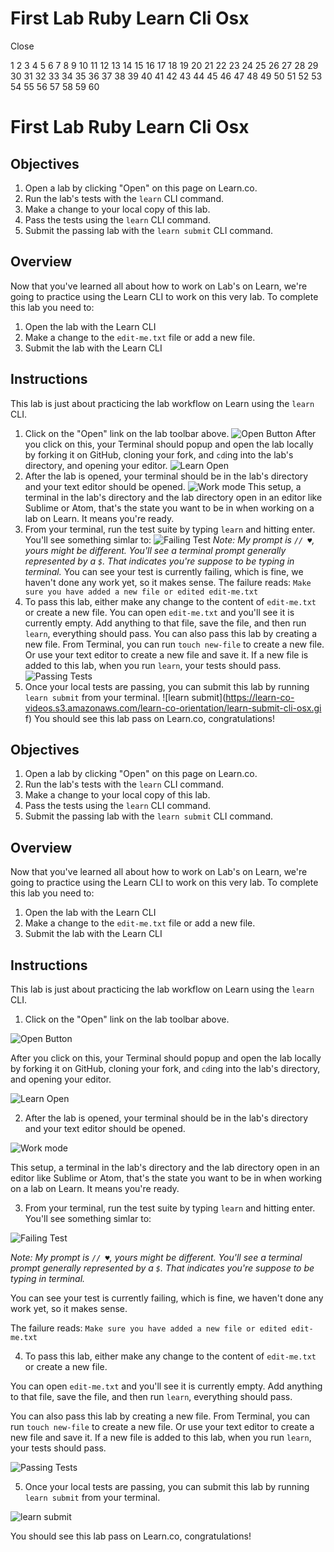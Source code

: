 # First Lab Ruby Learn Cli Osx
Close

1
2
3
4
5
6
7
8
9
10
11
12
13
14
15
16
17
18
19
20
21
22
23
24
25
26
27
28
29
30
31
32
33
34
35
36
37
38
39
40
41
42
43
44
45
46
47
48
49
50
51
52
53
54
55
56
57
58
59
60
# First Lab Ruby Learn Cli Osx
## Objectives
1. Open a lab by clicking "Open" on this page on Learn.co.
2. Run the lab's tests with the `learn` CLI command.
3. Make a change to your local copy of this lab.
4. Pass the tests using the `learn` CLI command.
5. Submit the passing lab with the `learn submit` CLI command.
## Overview
Now that you've learned all about how to work on Lab's on Learn, we're going to practice using the 
Learn CLI to work on this very lab. To complete this lab you need to:
1. Open the lab with the Learn CLI
2. Make a change to the `edit-me.txt` file or add a new file.
3. Submit the lab with the Learn CLI
## Instructions
This lab is just about practicing the lab workflow on Learn using the `learn` CLI.
1. Click on the "Open" link on the lab toolbar above.
  ![Open Button](https://dl.dropboxusercontent.com/s/6hmrbrtcf0gssev/2015-09-30%20at%207.11%20PM.png)
  After you click on this, your Terminal should popup and open the lab locally by forking it on GitHub, 
  cloning your fork, and `cd`ing into the lab's directory, and opening your editor.
  ![Learn Open](http://learn-co-videos.s3.amazonaws.com/learn-co-orientation/open-from-learn-co.gif)
2. After the lab is opened, your terminal should be in the lab's directory and your text editor should 
be opened.
  ![Work mode](https://dl.dropboxusercontent.com/s/je5pazo2edy5cwl/2015-09-30%20at%207.34%20PM.png)
  This setup, a terminal in the lab's directory and the lab directory open in an editor like Sublime or 
  Atom, that's the state you want to be in when working on a lab on Learn. It means you're ready.
3. From your terminal, run the test suite by typing `learn` and hitting enter. You'll see something 
simlar to:
  ![Failing Test](https://dl.dropboxusercontent.com/s/0ik01a1urmuw7o6/2015-09-30%20at%207.46%20PM.png)
  *Note: My prompt is `// ♥`, yours might be different. You'll see a terminal prompt generally 
  represented by a `$`. That indicates you're suppose to be typing in terminal.*
  You can see your test is currently failing, which is fine, we haven't done any work yet, so it makes 
  sense.
  The failure reads: `Make sure you have added a new file or edited edit-me.txt`
4. To pass this lab, either make any change to the content of `edit-me.txt` or create a new file.
  You can open `edit-me.txt` and you'll see it is currently empty. Add anything to that file, save the 
  file, and then run `learn`, everything should pass.
  You can also pass this lab by creating a new file. From Terminal, you can run `touch new-file` to 
  create a new file. Or use your text editor to create a new file and save it. If a new file is added 
  to this lab, when you run `learn`, your tests should pass.
  ![Passing Tests](https://dl.dropboxusercontent.com/s/wu3l4a53w0ey9rm/2015-10-07%20at%2011.16%20PM.png
  )
5. Once your local tests are passing, you can submit this lab by running `learn submit` from your 
terminal.
  ![learn submit](https://learn-co-videos.s3.amazonaws.com/learn-co-orientation/learn-submit-cli-osx.gi
  f)
  You should see this lab pass on Learn.co, congratulations!


## Objectives

1. Open a lab by clicking "Open" on this page on Learn.co.
2. Run the lab's tests with the `learn` CLI command.
3. Make a change to your local copy of this lab.
4. Pass the tests using the `learn` CLI command.
5. Submit the passing lab with the `learn submit` CLI command.

## Overview

Now that you've learned all about how to work on Lab's on Learn, we're going to practice using the Learn CLI to work on this very lab. To complete this lab you need to:

1. Open the lab with the Learn CLI
2. Make a change to the `edit-me.txt` file or add a new file.
3. Submit the lab with the Learn CLI

## Instructions

This lab is just about practicing the lab workflow on Learn using the `learn` CLI.

1. Click on the "Open" link on the lab toolbar above.

  ![Open Button](https://dl.dropboxusercontent.com/s/6hmrbrtcf0gssev/2015-09-30%20at%207.11%20PM.png)

  After you click on this, your Terminal should popup and open the lab locally by forking it on GitHub, cloning your fork, and `cd`ing into the lab's directory, and opening your editor.

  ![Learn Open](http://learn-co-videos.s3.amazonaws.com/learn-co-orientation/open-from-learn-co.gif)

2. After the lab is opened, your terminal should be in the lab's directory and your text editor should be opened.

  ![Work mode](https://dl.dropboxusercontent.com/s/je5pazo2edy5cwl/2015-09-30%20at%207.34%20PM.png)

  This setup, a terminal in the lab's directory and the lab directory open in an editor like Sublime or Atom, that's the state you want to be in when working on a lab on Learn. It means you're ready.

3. From your terminal, run the test suite by typing `learn` and hitting enter. You'll see something simlar to:

  ![Failing Test](https://dl.dropboxusercontent.com/s/0ik01a1urmuw7o6/2015-09-30%20at%207.46%20PM.png)

  *Note: My prompt is `// ♥`, yours might be different. You'll see a terminal prompt generally represented by a `$`. That indicates you're suppose to be typing in terminal.*

  You can see your test is currently failing, which is fine, we haven't done any work yet, so it makes sense.

  The failure reads: `Make sure you have added a new file or edited edit-me.txt`

4. To pass this lab, either make any change to the content of `edit-me.txt` or create a new file.

  You can open `edit-me.txt` and you'll see it is currently empty. Add anything to that file, save the file, and then run `learn`, everything should pass.

  You can also pass this lab by creating a new file. From Terminal, you can run `touch new-file` to create a new file. Or use your text editor to create a new file and save it. If a new file is added to this lab, when you run `learn`, your tests should pass.

  ![Passing Tests](https://dl.dropboxusercontent.com/s/wu3l4a53w0ey9rm/2015-10-07%20at%2011.16%20PM.png)

5. Once your local tests are passing, you can submit this lab by running `learn submit` from your terminal.

  ![learn submit](https://learn-co-videos.s3.amazonaws.com/learn-co-orientation/learn-submit-cli-osx.gif)

  You should see this lab pass on Learn.co, congratulations!
